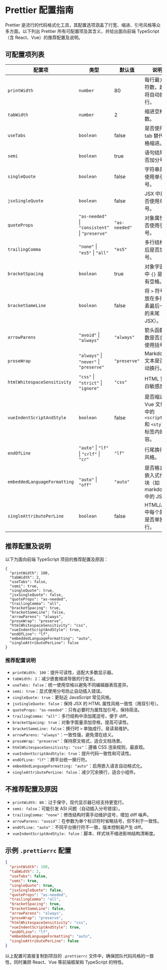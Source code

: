 # Prettier 配置指南

Prettier 是流行的代码格式化工具，其配置选项涵盖了行宽、缩进、引号风格等众多方面。以下列出 Prettier 所有可配置项及其含义，并给出面向前端 TypeScript（含 React、Vue）的推荐配置及说明。

## 可配置项列表

| 配置项 | 类型 | 默认值 | 说明 |
|--------|------|--------|------|
| `printWidth` | `number` | 80 | 每行最大字符数，超出将自动换行。 |
| `tabWidth` | `number` | 2 | 缩进空格数。 |
| `useTabs` | `boolean` | false | 是否使用 tab 替代空格缩进。 |
| `semi` | `boolean` | true | 语句结尾是否加分号。 |
| `singleQuote` | `boolean` | false | 字符串是否使用单引号。 |
| `jsxSingleQuote` | `boolean` | false | JSX 中是否使用单引号。 |
| `quoteProps` | `"as-needed"` \| `"consistent"` \| `"preserve"` | `"as-needed"` | 对象属性是否使用引号。 |
| `trailingComma` | `"none"` \| `"es5"` \| `"all"` | `"es5"` | 多行结构最后是否加逗号。 |
| `bracketSpacing` | `boolean` | true | 对象字面量中 `{}` 是否有空格。 |
| `bracketSameLine` | `boolean` | false | 将 `>` 符号放在多行元素最后一行的末尾（如 JSX）。 |
| `arrowParens` | `"avoid"` \| `"always"` | `"always"` | 箭头函数参数是否总是使用括号。 |
| `proseWrap` | `"always"` \| `"never"` \| `"preserve"` | `"preserve"` | Markdown 文本是否自动换行。 |
| `htmlWhitespaceSensitivity` | `"css"` \| `"strict"` \| `"ignore"` | `"css"` | HTML 空白敏感度。 |
| `vueIndentScriptAndStyle` | `boolean` | false | 是否缩进 Vue 文件中的 `<script>` 和 `<style>` 标签内的内容。 |
| `endOfLine` | `"auto"` \| `"lf"` \| `"crlf"` \| `"cr"` | `"lf"` | 行尾换行符风格。 |
| `embeddedLanguageFormatting` | `"auto"` \| `"off"` | `"auto"` | 是否格式化嵌入式代码块（如 markdown 中的 JS）。 |
| `singleAttributePerLine` | `boolean` | false | HTML/JSX 中每个属性是否单独一行。 |

## 推荐配置及说明

以下为面向前端 TypeScript 项目的推荐配置及原因：

```jsonc
{
  "printWidth": 100,               
  "tabWidth": 2,                   
  "useTabs": false,                
  "semi": true,                    
  "singleQuote": true,             
  "jsxSingleQuote": false,         
  "quoteProps": "as-needed",       
  "trailingComma": "all",          
  "bracketSpacing": true,          
  "bracketSameLine": false,        
  "arrowParens": "always",         
  "proseWrap": "preserve",         
  "htmlWhitespaceSensitivity": "css",
  "vueIndentScriptAndStyle": true, 
  "endOfLine": "lf",              
  "embeddedLanguageFormatting": "auto",
  "singleAttributePerLine": false  
}
```

### 推荐配置说明

- `printWidth: 100`：提升可读性，适配大多数显示器。
- `tabWidth: 2`：减少嵌套缩进导致的行变长。
- `useTabs: false`：统一使用空格以避免不同编辑器表现差异。
- `semi: true`：显式使用分号防止自动插入错误。
- `singleQuote: true`：更贴近 JavaScript 常见风格。
- `jsxSingleQuote: false`：保持 JSX 的 HTML 属性风格一致性（用双引号）。
- `quoteProps: "as-needed"`：只有必要时为属性加引号，保持简洁。
- `trailingComma: "all"`：多行结构中添加尾逗号，便于 diff。
- `bracketSpacing: true`：对象字面量添加空格，提高可读性。
- `bracketSameLine: false`：换行时 `>` 单独成行，易读易维护。
- `arrowParens: "always"`：一致性强，避免潜在歧义。
- `proseWrap: "preserve"`：保持原文格式，适合文档场景。
- `htmlWhitespaceSensitivity: "css"`：遵循 CSS 渲染规则，最直观。
- `vueIndentScriptAndStyle: true`：提升代码一致性和可读性。
- `endOfLine: "lf"`：跨平台统一换行符。
- `embeddedLanguageFormatting: "auto"`：启用嵌入语言自动格式化。
- `singleAttributePerLine: false`：减少冗余换行，适合小组件。

## 不推荐配置及原因

- `printWidth: 80`：过于保守，现代显示器已经支持更宽行。
- `semi: false`：可能引发 ASI 问题（自动插入分号错误）。
- `trailingComma: "none"`：修改结构时需手动维护逗号，增加 diff 噪声。
- `arrowParens: "avoid"`：在参数为单个标识符时省略括号，但不利于一致性。
- `endOfLine: "auto"`：不同平台换行符不一致，版本控制易产生 diff。
- `vueIndentScriptAndStyle: false`：脚本、样式块不缩进影响结构清晰度。

## 示例 `.prettierrc` 配置

```json
{
  "printWidth": 100,
  "tabWidth": 2,
  "useTabs": false,
  "semi": true,
  "singleQuote": true,
  "jsxSingleQuote": false,
  "quoteProps": "as-needed",
  "trailingComma": "all",
  "bracketSpacing": true,
  "bracketSameLine": false,
  "arrowParens": "always",
  "proseWrap": "preserve",
  "htmlWhitespaceSensitivity": "css",
  "vueIndentScriptAndStyle": true,
  "endOfLine": "lf",
  "embeddedLanguageFormatting": "auto",
  "singleAttributePerLine": false
}
```

以上配置可直接复制到项目的 `.prettierrc` 文件中，确保团队代码风格的一致性，同时兼顾 React、Vue 等前端框架和 TypeScript 的特性。